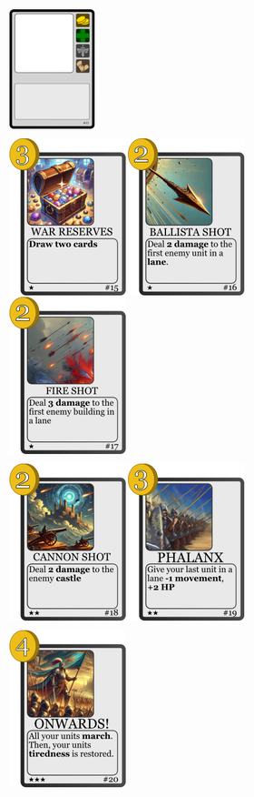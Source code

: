 <img src="./../../../CardDatabase/CardImagesFull/1.png" width="150">

![](./../../BaseSet/15.png)
![](./../../BaseSet/16.png)
![](./../../BaseSet/17.png)

![](./../../BaseSet/18.png)
![](./../../BaseSet/19.png)

![](./../../BaseSet/20.png)